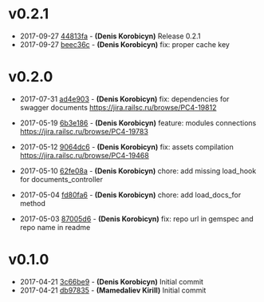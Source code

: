 # v0.2.1

* 2017-09-27 [44813fa](../../commit/44813fa) - __(Denis Korobicyn)__ Release 0.2.1 
* 2017-09-27 [beec36c](../../commit/beec36c) - __(Denis Korobicyn)__ fix: proper cache key 

# v0.2.0

* 2017-07-31 [ad4e903](../../commit/ad4e903) - __(Denis Korobicyn)__ fix: dependencies for swagger documents 
https://jira.railsc.ru/browse/PC4-19812

* 2017-05-19 [6b3e186](../../commit/6b3e186) - __(Denis Korobicyn)__ feature: modules connections 
https://jira.railsc.ru/browse/PC4-19783

* 2017-05-12 [9064dc6](../../commit/9064dc6) - __(Denis Korobicyn)__ fix: assets compilation 
https://jira.railsc.ru/browse/PC4-19468

* 2017-05-10 [62fe08a](../../commit/62fe08a) - __(Denis Korobicyn)__ chore: add missing load_hook for documents_controller 
* 2017-05-04 [fd80fa6](../../commit/fd80fa6) - __(Denis Korobicyn)__ chore: add load_docs_for method 
* 2017-05-03 [87005d6](../../commit/87005d6) - __(Denis Korobicyn)__ fix: repo url in gemspec and repo name in readme 

# v0.1.0

* 2017-04-21 [3c66be9](../../commit/3c66be9) - __(Denis Korobicyn)__ Initial commit 
* 2017-04-21 [db97835](../../commit/db97835) - __(Mamedaliev Kirill)__ Initial commit 
